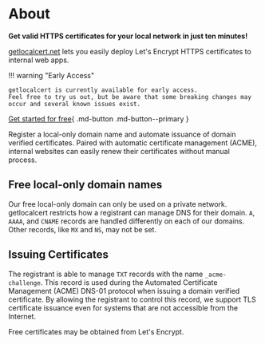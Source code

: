 # About

**Get valid HTTPS certificates for your local network in just ten minutes!**

[getlocalcert.net](https://getlocalcert.net) lets you easily deploy Let's Encrypt HTTPS certificates to internal web apps.

!!! warning "Early Access"
    
    getlocalcert is currently available for early access.
    Feel free to try us out, but be aware that some breaking changes may occur and several known issues exist.

[Get started for free](https://console.getlocalcert.net/){ .md-button .md-button--primary }

Register a local-only domain name and automate issuance of domain verified certificates.
Paired with automatic certificate management (ACME), internal websites can easily renew their certificates without manual process.

## Free local-only domain names

Our free local-only domain can only be used on a private network.
getlocalcert restricts how a registrant can manage DNS for their domain.
`A`, `AAAA`, and `CNAME` records are handled differently on each of our domains.
Other records, like `MX` and `NS`, may not be set.

## Issuing Certificates

The registrant is able to manage `TXT` records with the name `_acme-challenge`.
This record is used during the Automated Certificate Management (ACME) DNS-01 protocol when issuing a domain verified certificate.
By allowing the registrant to control this record, we support TLS certificate issuance even for systems that are not accessible from the Internet.

Free certificates may be obtained from Let's Encrypt.

